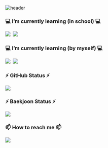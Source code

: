 ![header](https://capsule-render.vercel.app/api?type=waving&color=auto&height=300&section=header&text=Lee%20SeungMin&fontSize=90)


<h3 align="left">💻 I’m currently learning (in school) 💻</h3>
<p align="left">
  <img src="https://img.shields.io/badge/C++-00599C?style=flat&logo=c%2B%2B&logoColor=white"/></a>&nbsp
  <img src="https://img.shields.io/badge/Python-3776AB?style=flat&logo=Python&logoColor=white"/></a>&nbsp
</p>

<h3 align="left">💻 I’m currently learning (by myself) 💻</h3>
<p align="left">
  <img src="https://img.shields.io/badge/Unity-3776AB?style=flat&logo=Unity&logoColor=white"/></a>&nbsp
  <img src="https://img.shields.io/badge/Unreal-3776AB?style=flat&logo=UE&logoColor=white"/></a>&nbsp
</p>

<h3 align="left">⚡ GitHub Status ⚡</h3>
<p align="left">
  <img src="https://github-readme-stats.vercel.app/api?username=seungmin8606&show_icons=true&theme=tokyonight&icon_color=AA0017">
</p>

<h3 align="left">⚡ Baekjoon Status ⚡</h3>
<p align="left">
  <img src="http://mazassumnida.wtf/api/v2/generate_badge?boj=lsm8606">
</p>

<h3 align="left">📫 How to reach me 📫</h3>
<p align="left">
  <img src="https://img.shields.io/badge/lsm8606@hufs.ac.kr-EA4335?style=flat&logo=Gmail&logoColor=white"/>&nbsp
</p>
